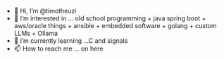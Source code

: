 - 👋 Hi, I’m @timotheuzi
- 👀 I’m interested in ... old school programming + java spring boot + aws/oracle things + ansible + embedded software + golang + custom LLMs + Ollama
- 🌱 I’m currently learning ...C and signals
- 📫 How to reach me ... on here

<!---
timotheuzi/timotheuzi is a ✨ special ✨ repository because its `README.md` (this file) appears on your GitHub profile.
You can click the Preview link to take a look at your changes.
--->
